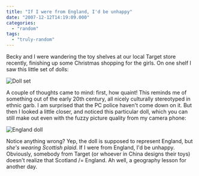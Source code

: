 ```yaml
---
title: "If I were from England, I'd be unhappy"
date: "2007-12-12T14:19:09.000"
categories: 
  - "random"
tags: 
  - "truly-random"
---
```


Becky and I were wandering the toy shelves at our local Target store recently, finishing up some Christmas shopping for the girls. On one shelf I saw this little set of dolls:

![Doll set](http://www.chrishubbs.com/wordpress/wp-content/uploads/2007/12/1125072046.jpg)

A couple of thoughts came to mind: first, how quaint! This reminds me of something out of the early 20th century, all nicely culturally stereotyped in ethnic garb. I am surprised that the PC police haven't come down on it. But then I looked a little closer, and noticed this particular doll, which you can still make out even with the fuzzy picture quality from my camera phone:

![England doll](http://www.chrishubbs.com/wordpress/wp-content/uploads/2007/12/1125072043.jpg)

Notice anything wrong? Yep, the doll is supposed to represent England, but _she's wearing Scottish plaid_. If I were from England, I'd be unhappy. Obviously, somebody from Target (or whoever in China designs their toys) doesn't realize that Scotland /= England. Ah well, a geography lesson for another day.
